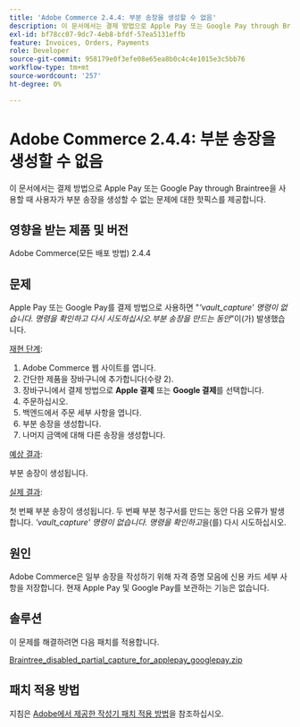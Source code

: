 ```yaml
---
title: 'Adobe Commerce 2.4.4: 부분 송장을 생성할 수 없음'
description: 이 문서에서는 결제 방법으로 Apple Pay 또는 Google Pay through Braintree을 사용할 때 사용자가 부분 송장을 생성할 수 없는 문제에 대한 핫픽스를 제공합니다.
exl-id: bf78cc07-9dc7-4eb8-bfdf-57ea5131effb
feature: Invoices, Orders, Payments
role: Developer
source-git-commit: 958179e0f3efe08e65ea8b0c4c4e1015e3c5bb76
workflow-type: tm+mt
source-wordcount: '257'
ht-degree: 0%

---
```


# Adobe Commerce 2.4.4: 부분 송장을 생성할 수 없음

이 문서에서는 결제 방법으로 Apple Pay 또는 Google Pay through Braintree을 사용할 때 사용자가 부분 송장을 생성할 수 없는 문제에 대한 핫픽스를 제공합니다.

## 영향을 받는 제품 및 버전

Adobe Commerce(모든 배포 방법) 2.4.4

## 문제

Apple Pay 또는 Google Pay를 결제 방법으로 사용하면 &quot;*&#39;vault_capture&#39; 명령이 없습니다. 명령을 확인하고 다시 시도하십시오.부분 송장을 만드는 동안*&quot;이(가) 발생했습니다.

<u>재현 단계</u>:

1. Adobe Commerce 웹 사이트를 엽니다.
1. 간단한 제품을 장바구니에 추가합니다(수량 2).
1. 장바구니에서 결제 방법으로 **Apple 결제** 또는 **Google 결제**&#x200B;를 선택합니다.
1. 주문하십시오.
1. 백엔드에서 주문 세부 사항을 엽니다.
1. 부분 송장을 생성합니다.
1. 나머지 금액에 대해 다른 송장을 생성합니다.

<u>예상 결과</u>:

부분 송장이 생성됩니다.

<u>실제 결과</u>:

첫 번째 부분 송장이 생성됩니다. 두 번째 부분 청구서를 만드는 동안 다음 오류가 발생합니다. *&#39;vault_capture&#39; 명령이 없습니다. 명령을 확인하고*&#x200B;을(를) 다시 시도하십시오.

## 원인

Adobe Commerce은 일부 송장을 작성하기 위해 자격 증명 모음에 신용 카드 세부 사항을 저장합니다. 현재 Apple Pay 및 Google Pay를 보관하는 기능은 없습니다.

## 솔루션

이 문제를 해결하려면 다음 패치를 적용합니다.

[Braintree_disabled_partial_capture_for_applepay_googlepay.zip](assets/braintree-disabled-partial-capture-for-applepay-googlepay.zip)

## 패치 적용 방법

지침은 [Adobe에서 제공한 작성기 패치 적용 방법](/help/how-to/general/how-to-apply-a-composer-patch-provided-by-magento.md)을 참조하십시오.
